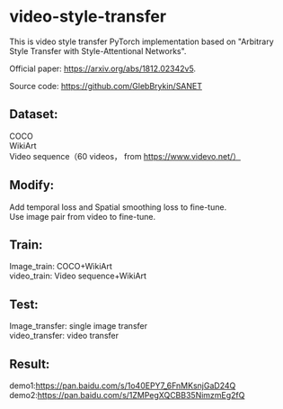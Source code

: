 # video-style-transfer
This is video style transfer PyTorch implementation based on  "Arbitrary Style Transfer with Style-Attentional Networks".

Official paper: https://arxiv.org/abs/1812.02342v5.

Source code: https://github.com/GlebBrykin/SANET

## Dataset:
COCO  
WikiArt  
Video sequence（60 videos， from https://www.videvo.net/）  

## Modify:
Add temporal loss and Spatial smoothing loss to fine-tune.  
Use image pair from video to fine-tune.   

## Train:
Image_train: COCO+WikiArt  
video_train: Video sequence+WikiArt  

## Test:
Image_transfer: single image transfer  
video_transfer: video transfer  

## Result:
demo1:https://pan.baidu.com/s/1o40EPY7_6FnMKsnjGaD24Q  
demo2:https://pan.baidu.com/s/1ZMPegXQCBB35NimzmEg2fQ  

